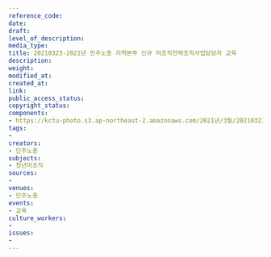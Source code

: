 ```yaml
---
reference_code: 
date: 
draft: 
level_of_description: 
media_type: 
title: 20210323-2021년 민주노총 지역본부 신규 미조직전략조직사업담당자 교육
description: 
weight: 
modified_at: 
created_at: 
link: 
public_access_status: 
copyright_status: 
components:
- https://kctu-photo.s3.ap-northeast-2.amazonaws.com/2021년/3월/20210323-2021년+민주노총+지역본부+신규+미조직전략조직사업담당자+교육/_1DX0059.jpg
tags:
- 
creators:
- 민주노총
subjects:
- 청년미조직
sources:
- 
venues:
- 민주노총
events:
- 교육
culture_workers:
- 
issues:
- 
---
```


